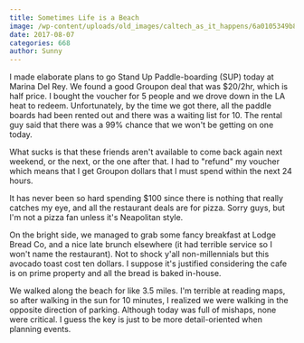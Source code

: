 ```yaml
---
title: Sometimes Life is a Beach
image: /wp-content/uploads/old_images/caltech_as_it_happens/6a0105349b8251970b01b7c90c2941970b.jpg
date: 2017-08-07
categories: 668
author: Sunny
---
```



I made elaborate plans to go Stand Up Paddle-boarding (SUP) today at Marina Del Rey. We found a good Groupon deal that was $20/2hr, which is half price. I bought the voucher for 5 people and we drove down in the LA heat to redeem. Unfortunately, by the time we got there, all the paddle boards had been rented out and there was a waiting list for 10. The rental guy said that there was a 99% chance that we won't be getting on one today.

What sucks is that these friends aren't available to come back again next weekend, or the next, or the one after that. I had to "refund" my voucher which means that I get Groupon dollars that I must spend within the next 24 hours.

It has never been so hard spending $100 since there is nothing that really catches my eye, and all the restaurant deals are for pizza. Sorry guys, but I'm not a pizza fan unless it's Neapolitan style.

On the bright side, we managed to grab some fancy breakfast at Lodge Bread Co, and a nice late brunch elsewhere (it had terrible service so I won't name the restaurant). Not to shock y'all non-millennials but this avocado toast cost ten dollars. I suppose it's justified considering the cafe is on prime property and all the bread is baked in-house.

We walked along the beach for like 3.5 miles. I'm terrible at reading maps, so after walking in the sun for 10 minutes, I realized we were walking in the opposite direction of parking. Although today was full of mishaps, none were critical. I guess the key is just to be more detail-oriented when planning events.

